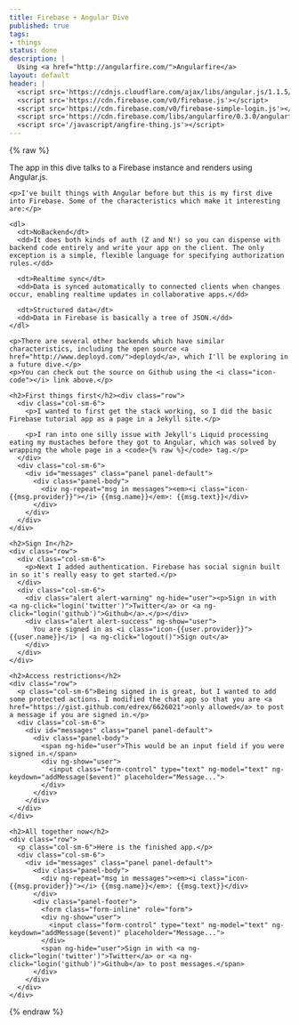 ```yaml
---
title: Firebase + Angular Dive
published: true
tags:
- things
status: done
description: |
  Using <a href="http://angularfire.com/">Angularfire</a>
layout: default
header: |
  <script src='https://cdnjs.cloudflare.com/ajax/libs/angular.js/1.1.5/angular.js'></script>
  <script src='https://cdn.firebase.com/v0/firebase.js'></script>
  <script src='https://cdn.firebase.com/v0/firebase-simple-login.js'></script>
  <script src='https://cdn.firebase.com/libs/angularfire/0.3.0/angularfire.js'></script>
  <script src='/javascript/angfire-thing.js'></script>
---
```

<div ng-app="myapp">
{% raw %}
  <div ng-controller="MyController">
    <p>The app in this dive talks to a Firebase instance and renders using Angular.js.</p>

    <p>I've built things with Angular before but this is my first dive into Firebase. Some of the characteristics which make it interesting are:</p>
      
    <dl>
      <dt>NoBackend</dt>
      <dd>It does both kinds of auth (Z and N!) so you can dispense with backend code entirely and write your app on the client. The only exception is a simple, flexible language for specifying authorization rules.</dd>
    
      <dt>Realtime sync</dt>
      <dd>Data is synced automatically to connected clients when changes occur, enabling realtime updates in collaborative apps.</dd>
    
      <dt>Structured data</dt>
      <dd>Data in Firebase is basically a tree of JSON.</dd>
    </dl>      
    
    <p>There are several other backends which have similar characteristics, including the open source <a href="http://www.deployd.com/">deployd</a>, which I'll be exploring in a future dive.</p>
    <p>You can check out the source on Github using the <i class="icon-code"></i> link above.</p>
  
    <h2>First things first</h2><div class="row">
      <div class="col-sm-6">
        <p>I wanted to first get the stack working, so I did the basic Firebase tutorial app as a page in a Jekyll site.</p>
        
        <p>I ran into one silly issue with Jekyll's Liquid processing eating my mustaches before they got to Angular, which was solved by wrapping the whole page in a <code>{% raw %}</code> tag.</p>
      </div>
      <div class="col-sm-6">
        <div id="messages" class="panel panel-default">
          <div class="panel-body">
            <div ng-repeat="msg in messages"><em><i class="icon-{{msg.provider}}"></i> {{msg.name}}</em>: {{msg.text}}</div>
          </div>
        </div>
      </div>
    </div>

    <h2>Sign In</h2>
    <div class="row">
      <div class="col-sm-6">
        <p>Next I added authentication. Firebase has social signin built in so it's really easy to get started.</p>
      </div>
      <div class="col-sm-6">
        <div class="alert alert-warning" ng-hide="user"><p>Sign in with  <a ng-click="login('twitter')">Twitter</a> or <a ng-click="login('github')">Github</a>.</p></div>
        <div class="alert alert-success" ng-show="user">
          You are signed in as <i class="icon-{{user.provider}}"> {{user.name}}</i> | <a ng-click="logout()">Sign out</a>
        </div>
      </div>
    </div>

    <h2>Access restrictions</h2>
    <div class="row">
      <p class="col-sm-6">Being signed in is great, but I wanted to add some protected actions. I modified the chat app so that you are <a href="https://gist.github.com/edrex/6626021">only allowed</a> to post a message if you are signed in.</p>
      <div class="col-sm-6">
        <div id="messages" class="panel panel-default">
          <div class="panel-body">
            <span ng-hide="user">This would be an input field if you were signed in.</span>
            <div ng-show="user">
              <input class="form-control" type="text" ng-model="text" ng-keydown="addMessage($event)" placeholder="Message...">
            </div>
          </div>
        </div>
      </div>
    </div>

    <h2>All together now</h2>
    <div class="row">
      <p class="col-sm-6">Here is the finished app.</p>
      <div class="col-sm-6">
        <div id="messages" class="panel panel-default">
          <div class="panel-body">
            <div ng-repeat="msg in messages"><em><i class="icon-{{msg.provider}}"></i> {{msg.name}}</em>: {{msg.text}}</div>
          </div>
          <div class="panel-footer">
            <form class="form-inline" role="form">
            <div ng-show="user">
              <input class="form-control" type="text" ng-model="text" ng-keydown="addMessage($event)" placeholder="Message...">
            </div>
            <span ng-hide="user">Sign in with <a ng-click="login('twitter')">Twitter</a> or <a ng-click="login('github')">Github</a> to post messages.</span>
          </div>
        </div>
      </div>
    </div>
  </div>
{% endraw %}
</div>
